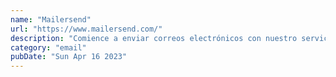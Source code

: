 ```yaml
---
name: "Mailersend"
url: "https://www.mailersend.com/"
description: "Comience a enviar correos electrónicos con nuestro servicio mejor calificado. Regístrese gratis ahora para optimizar su proceso de envío de correo electrónico con API o SMTP."
category: "email"
pubDate: "Sun Apr 16 2023"
---
```

